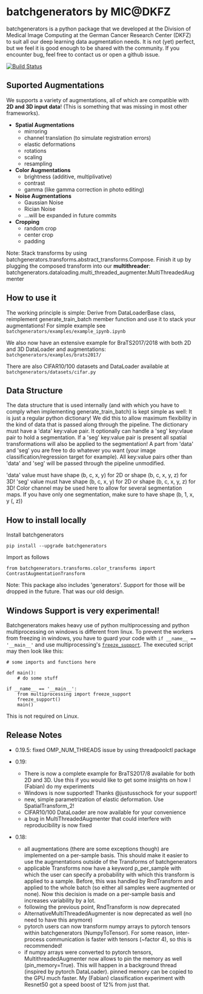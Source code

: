 # batchgenerators by MIC@DKFZ
batchgenerators is a python package that we developed at the Division of Medical Image Computing at the German Cancer
Research Center (DKFZ) to suit all our deep learning data augmentation needs.
It is not (yet) perfect, but we feel it is good enough to be shared with the community. If you encounter bug, feel free
to contact us or open a github issue.

[![Build Status](https://travis-ci.org/MIC-DKFZ/batchgenerators.svg?branch=master)](https://travis-ci.org/MIC-DKFZ/batchgenerators)

## Suported Augmentations
We supports a variety of augmentations, all of which are compatible with **2D and 3D input data**! (This is something
that was missing in most other frameworks).

* **Spatial Augmentations**
  * mirroring
  * channel translation (to simulate registration errors)
  * elastic deformations
  * rotations
  * scaling
  * resampling
* **Color Augmentations**
  * brightness (additive, multiplivative)
  * contrast
  * gamma (like gamma correction in photo editing)
* **Noise Augmentations**
  * Gaussian Noise
  * Rician Noise
  * ...will be expanded in future commits
* **Cropping**
  * random crop
  * center crop
  * padding

Note: Stack transforms by using batchgenerators.transforms.abstract_transforms.Compose. Finish it up by plugging the
composed transform into our **multithreader**: batchgenerators.dataloading.multi_threaded_augmenter.MultiThreadedAugmenter


## How to use it

The working principle is simple: Derive from DataLoaderBase class, reimplement generate_train_batch member function and
use it to stack your augmentations!
For simple example see `batchgenerators/examples/example_ipynb.ipynb`

We also now have an extensive example for BraTS2017/2018 with both 2D and 3D DataLoader and augmentations: 
`batchgenerators/examples/brats2017/`

There are also CIFAR10/100 datasets and DataLoader available at `batchgenerators/datasets/cifar.py`

## Data Structure

The data structure that is used internally (and with which you have to comply when implementing generate_train_batch)
is kept simple as well: It is just a regular python dictionary! We did this to allow maximum flexibility in the kind of
data that is passed along through the pipeline. The dictionary must have a 'data' key:value pair. It optionally can
handle a 'seg' key:vlaue pair to hold a segmentation. If a 'seg' key:value pair is present all spatial transformations
will also be applied to the segmentation! A part from 'data' and 'seg' you are free to do whatever you want (your image
classification/regression target for example). All key:value pairs other than 'data' and 'seg' will be passed through the
pipeline unmodified.

'data' value must have shape (b, c, x, y) for 2D or shape (b, c, x, y, z) for 3D!
'seg' value must have shape (b, c, x, y) for 2D or shape (b, c, x, y, z) for 3D! Color channel may be used here to
allow for several segmentation maps. If you have only one segmentation, make sure to have shape (b, 1, x, y (, z))

## How to install locally

Install batchgenerators
```
pip install --upgrade batchgenerators
```

Import as follows
```
from batchgenerators.transforms.color_transforms import ContrastAugmentationTransform
```

Note: This package also includes 'generators'. Support for those will be dropped in the future. That was our old design.

## Windows Support is very experimental!
Batchgenerators makes heavy use of python multiprocessing and python multiprocessing on windows is different from linux. 
To prevent the workers from freezing in windows, you have to guard your code with `if __name__ == '__main__'` and use multiprocessing's [`freeze_support`](https://docs.python.org/3/library/multiprocessing.html#multiprocessing.freeze_support). The executed script may then look like this:

```
# some imports and functions here

def main():
    # do some stuff

if __name__ == '__main__':
    from multiprocessing import freeze_support
    freeze_support()
    main()
```

This is not required on Linux.


## Release Notes

- 0.19.5: fixed OMP_NUM_THREADS issue by using threadpoolctl package
- 0.19:
   - There is now a complete example for BraTS2017/8 available for both 2D and 3D. Use this if you would like to get 
   some insights on how I (Fabian) do my experiments
   - Windows is now supported! Thanks @justusschock for your support!
   - new, simple parametrization of elastic deformation. Use SpatialTransform_2!
   - CIFAR10/100 DataLoader are now available for your convenience
   - a bug in MultiThreadedAugmenter that could interfere with reproducibility is now fixed

- 0.18:
    - all augmentations (there are some exceptions though) are implemented on a per-sample basis. This should make it 
    easier to use the augmentations outside of the Transforms of batchgenerators 
    - applicable Transforms now have a keyword p_per_sample with which the user can specify a probability with which this
     transform is applied to a sample. Before, this was handled by RndTransform and applied to the whole batch (so 
     either all samples were augmented or none). Now this decision is made on a per-sample basis and increases 
     variability by a lot.
    - following the previous point, RndTransform is now deprecated
    - AlternativeMultiThreadedAugmenter is now deprecated as well (no need to have this anymore)
    - pytorch users can now transform numpy arrays to pytorch tensors within batchgenerators (NumpyToTensor). For some 
    reason, inter-process communication is faster with tensors (~factor 4), so this is recommended!
    - if numpy arrays were converted to pytorch tensors, MultithreadedAugmenter now allows to pin the memory as well 
    (pin_memory=True). This will happen in a background thread (inspired by pytorch DataLoader). pinned memory can be 
    copied to the GPU much faster. My (Fabian) classification experiment with Resnet50 got a speed boost of 12% from just 
    that.
